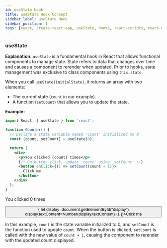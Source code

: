 ```yaml
---
id: useState hook
title: useState Hook Concept
sidebar_label: useState Hook
sidebar_position: 1
tags: [react, create-react-app, useState, hooks, react-scripts, react-dom, react-app]
---
```

### useState

**Explanation:**
`useState` is a fundamental hook in React that allows functional components to manage state. State refers to data that changes over time and causes a component to rerender when updated. Prior to hooks, state management was exclusive to class components using `this.state`.

When you call `useState(initialState)`, it returns an array with two elements:
- The current state (`count` in our example).
- A function (`setCount`) that allows you to update the state.

**Example:**
```jsx
import React, { useState } from 'react';

function Counter() {
  // Declare a state variable named 'count' initialized to 0
  const [count, setCount] = useState(0);

  return (
    <div>
      <p>You clicked {count} times</p>
      {/* On button click, update 'count' using 'setCount' */}
      <button onClick={() => setCount(count + 1)}>
        Click me
      </button>
    </div>
  );
}
```

<BrowserWindow>
    <div>
       <p>You clicked <span id="display">0</span> times</p>
       <button onClick={()=>{
        let display=document.getElementById("display")
        display.textContent=Number(display.textContent)+1
       }}>Click me</button>
    </div>
</BrowserWindow>

In this example, `count` is the state variable initialized to 0, and `setCount` is the function used to update `count`. When the button is clicked, `setCount` is called with the new value of `count + 1`, causing the component to rerender with the updated count displayed.